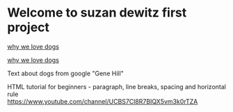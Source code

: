 # Welcome to suzan dewitz first project
[why we love dogs](https://github.com/SuzanDewitz/Dogs-Training) 




[why we love dogs](https://suzandewitz.github.io/Dogs-Training/)


Text about dogs from google     "Gene Hill"

HTML tutorial for beginners - paragraph, line breaks, spacing and horizontal rule  
https://www.youtube.com/channel/UCBS7Cl8R7BIQX5vm3k0rTZA



